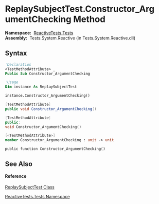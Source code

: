 # ReplaySubjectTest.Constructor\_ArgumentChecking Method

**Namespace:**  [ReactiveTests.Tests](ReactiveTests.Tests\ReactiveTests.Tests.md)  
**Assembly:**  Tests.System.Reactive (in Tests.System.Reactive.dll)

## Syntax

```vb
'Declaration
<TestMethodAttribute> _
Public Sub Constructor_ArgumentChecking
```

```vb
'Usage
Dim instance As ReplaySubjectTest

instance.Constructor_ArgumentChecking()
```

```csharp
[TestMethodAttribute]
public void Constructor_ArgumentChecking()
```

```c++
[TestMethodAttribute]
public:
void Constructor_ArgumentChecking()
```

```fsharp
[<TestMethodAttribute>]
member Constructor_ArgumentChecking : unit -> unit 
```

```jscript
public function Constructor_ArgumentChecking()
```

## See Also

#### Reference

[ReplaySubjectTest Class](ReplaySubjectTest\ReplaySubjectTest.md)

[ReactiveTests.Tests Namespace](ReactiveTests.Tests\ReactiveTests.Tests.md)




